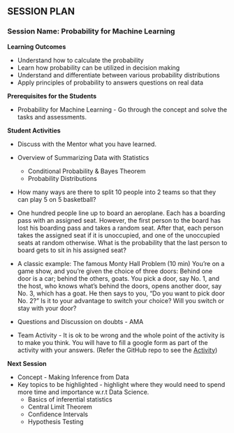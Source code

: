 
## SESSION PLAN

### **Session Name**: Probability for Machine Learning

**Learning Outcomes**

- Understand how to calculate the probability
- Learn how probability can be utilized in decision making
- Understand and differentiate between various probability distributions
- Apply principles of probability to answers questions on real data


**Prerequisites for the Students**

- Probability for Machine Learning - Go through the concept and solve the tasks and assessments.
 
**Student Activities**

- Discuss with the Mentor what you have learned.

- Overview of Summarizing Data with Statistics
  - Conditional Probability & Bayes Theorem
  - Probability Distributions
- How many ways are there to split 10 people into 2 teams so that they can play 5 on 5 basketball?
- One hundred people line up to board an aeroplane. Each has a boarding pass with an assigned seat. However, the first person to the board has lost his boarding pass and takes a random seat. After that, each person takes  the assigned seat if it is unoccupied, and one of the unoccupied seats at random otherwise. What is the probability that the last person to board gets to sit in his assigned seat?
- A classic example: The famous Monty Hall Problem (10 min)
You’re on a game show, and you’re given the choice of three doors: Behind one door is a car; behind the others, goats. You pick a door, say No. 1, and the host, who knows what’s behind the doors, opens another door, say No. 3, which has a goat. He then says to you, “Do you want to pick door No. 2?” Is it to your advantage to switch your choice? Will you switch or stay with your door?

- Questions and Discussion on doubts - AMA
- Team Activity - It is ok to be wrong and the whole point of the activity is to make you think. You will have to fill a google form as part of the activity with your answers. (Refer the GitHub repo to see the [Activity](https://github.com/commit-live-students/GLabs_DSMX/blob/master/Sprint%204%20Statistics%20Foundations/4.2%20-%20Introduction%20to%20Probability/Activity/Activity%20-%20A%20variant%20of%20the%20famous%20Monty%20Hall%20Problem.md))


**Next Session**

- Concept - Making Inference from Data
- Key topics to be highlighted - highlight where they would need to spend more time and importance w.r.t Data Science.
  - Basics of inferential statistics
  - Central Limit Theorem
  - Confidence Intervals
  - Hypothesis Testing



```python

```
